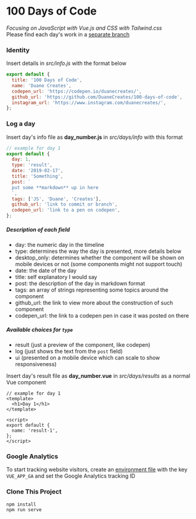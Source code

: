 # 100 Days of Code
*Focusing on JavaScript with Vue.js and CSS with Tailwind.css*  
Please find each day's work in a [separate branch](https://github.com/DuaneCreates/100-days-of-code/branches)

### Identity
Insert details in *src/info.js* with the format below
```javascript
export default {
  title: '100 Days of Code',
  name: 'Duane Creates',
  codepen_url: 'https://codepen.io/duanecreates/',
  github_url: 'https://github.com/DuaneCreates/100-days-of-code',
  instagram_url: 'https://www.instagram.com/duanecreates/',
};
```

### Log a day
Insert day's info file as **day_number.js** in *src/days/info* with this format
```javascript
// example for day 1
export default {
  day: 1,
  type: 'result',
  date: '2019-02-17',
  title: 'Something',
  post: `
  put some **markdown** up in here  
  `,
  tags: ['JS', 'Duane', 'Creates'],
  github_url: 'link to commit or branch',
  codepen_url: 'link to a pen on codepen',
};
```

##### Description of each field
- day: the numeric day in the timeline
- type: determines the way the day is presented, more details below
- desktop_only: determines whether the component will be shown on mobile devices or not (some components might not support touch)
- date: the date of the day
- title: self explanatory I would say
- post: the description of the day in markdown format 
- tags: an array of strings representing some topics around the component
- github_url: the link to view more about the construction of such component
- codepen_url: the link to a codepen pen in case it was posted on there

##### Available choices for ```type```
- result (just a preview of the component, like codepen)
- log (just shows the text from the ```post``` field)
- ui (presented on a mobile device which can scale to show responsiveness)

Insert day's result file as **day_number.vue** in *src/days/results* as a normal Vue component
```vue
// example for day 1
<template>
  <h1>Day 1</h1>
</template>

<script>
export default {
  name: 'result-1',
};
</script>
```

### Google Analytics
To start tracking website visitors, create an [environment file](https://cli.vuejs.org/guide/mode-and-env.html#environment-variables) with the key ```VUE_APP_GA``` and set the Google Analytics tracking ID

### Clone This Project
```
npm install
npm run serve
```
